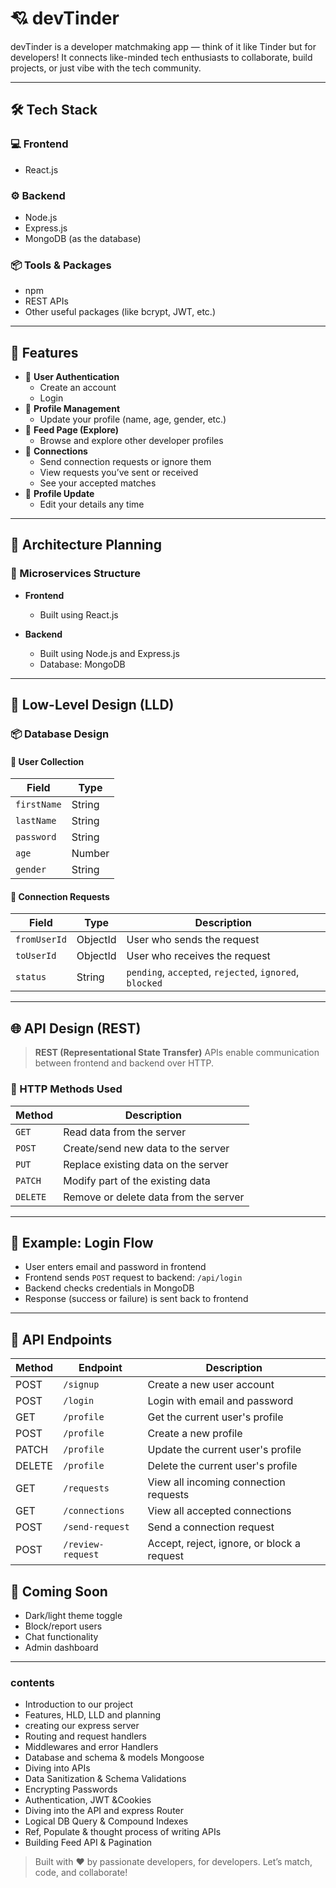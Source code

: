 # 💘 devTinder

devTinder is a developer matchmaking app — think of it like Tinder but for developers! It connects like-minded tech enthusiasts to collaborate, build projects, or just vibe with the tech community.

---

## 🛠️ Tech Stack

### 💻 Frontend
- React.js

### ⚙️ Backend
- Node.js
- Express.js
- MongoDB (as the database)

### 📦 Tools & Packages
- npm
- REST APIs
- Other useful packages (like bcrypt, JWT, etc.)

---

## 🚀 Features

- 🔐 **User Authentication**
  - Create an account
  - Login
- 👤 **Profile Management**
  - Update your profile (name, age, gender, etc.)
- 🧭 **Feed Page (Explore)**
  - Browse and explore other developer profiles
- 🤝 **Connections**
  - Send connection requests or ignore them
  - View requests you’ve sent or received
  - See your accepted matches
- 🔄 **Profile Update**
  - Edit your details any time

---

## 🧩 Architecture Planning

### 🧱 Microservices Structure

- **Frontend**
  - Built using React.js

- **Backend**
  - Built using Node.js and Express.js
  - Database: MongoDB

---

## 🧬 Low-Level Design (LLD)

### 📦 Database Design

#### 👤 User Collection
| Field      | Type     |
|------------|----------|
| `firstName`| String   |
| `lastName` | String   |
| `password` | String   |
| `age`      | Number   |
| `gender`   | String   |

#### 🔗 Connection Requests
| Field      | Type     | Description                         |
|------------|----------|-------------------------------------|
| `fromUserId` | ObjectId | User who sends the request          |
| `toUserId`   | ObjectId | User who receives the request       |
| `status`     | String   | `pending`, `accepted`, `rejected`, `ignored`, `blocked` |

---

## 🌐 API Design (REST)

> **REST (Representational State Transfer)** APIs enable communication between frontend and backend over HTTP.
### 🧾 HTTP Methods Used

| Method   | Description                             |
|----------|-----------------------------------------|
| `GET`    | Read data from the server               |
| `POST`   | Create/send new data to the server      |
| `PUT`    | Replace existing data on the server     |
| `PATCH`  | Modify part of the existing data        |
| `DELETE` | Remove or delete data from the server   |

---

## 📘 Example: Login Flow

- User enters email and password in frontend
- Frontend sends `POST` request to backend: `/api/login`
- Backend checks credentials in MongoDB
- Response (success or failure) is sent back to frontend

---
## 📡 API Endpoints

| Method | Endpoint            | Description                         |
|--------|---------------------|-------------------------------------|
| POST   | `/signup`           | Create a new user account           |
| POST   | `/login`            | Login with email and password       |
| GET    | `/profile`          | Get the current user's profile      |
| POST   | `/profile`          | Create a new profile                |
| PATCH  | `/profile`          | Update the current user's profile   |
| DELETE | `/profile`          | Delete the current user's profile   |
| GET    | `/requests`         | View all incoming connection requests |
| GET    | `/connections`      | View all accepted connections       |
| POST   | `/send-request`     | Send a connection request           |
| POST   | `/review-request`   | Accept, reject, ignore, or block a request |



## 📌 Coming Soon

- Dark/light theme toggle
- Block/report users
- Chat functionality
- Admin dashboard

---
### contents

- Introduction to our project
- Features, HLD, LLD and planning
- creating our express server
- Routing and request handlers
- Middlewares and error Handlers
- Database and schema & models Mongoose
- Diving into APIs
- Data Sanitization & Schema Validations
- Encrypting Passwords
- Authentication, JWT &Cookies
- Diving into the API and express Router
- Logical DB Query & Compound Indexes
- Ref, Populate & thought process of writing APIs
- Building Feed API & Pagination









> Built with ❤️ by passionate developers, for developers. Let’s match, code, and collaborate!

